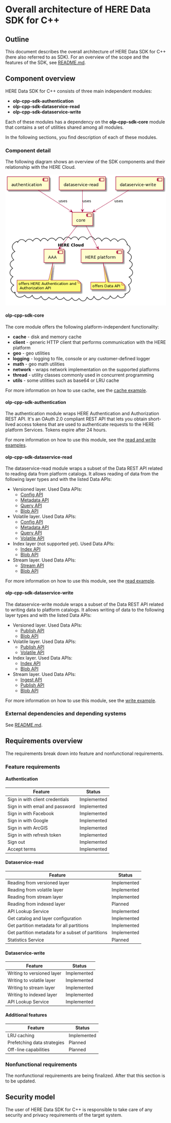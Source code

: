 # Overall architecture of HERE Data SDK for C++

## Outline

This document describes the overall architecture of HERE Data SDK for C++ (here also referred to as SDK). For an overview of the scope and the features of the SDK, see [README.md](../README.md#why-use).

## Component overview

HERE Data SDK for C++ consists of three main independent modules:

* **olp-cpp-sdk-authentication**
* **olp-cpp-sdk-dataservice-read**
* **olp-cpp-sdk-dataservice-write**

Each of these modules has a dependency on the **olp-cpp-sdk-core** module that contains a set of utilities shared among all modules.

In the following sections, you find description of each of these modules.

### Component detail

The following diagram shows an overview of the SDK components and their relationship with the HERE Cloud.

![component_overview](diagrams/sdk-module-overview.png "HERE Data SDK for C++ Component Overview")

#### olp-cpp-sdk-core

The core module offers the following platform-independent functionality:

* **cache** - disk and memory cache
* **client** - generic HTTP client that performs communication with the HERE platform
* **geo** - geo utilities
* **logging** - logging to file, console or any customer-defined logger
* **math** - geo math utilities
* **network** - wraps network implementation on the supported platforms
* **thread** - utility classes commonly used in concurrent programming
* **utils** - some utilities such as base64 or LRU cache

For more information on how to use cache, see the [cache example](dataservice-cache-example.md).

#### olp-cpp-sdk-authentication

The authentication module wraps HERE Authentication and Authorization REST API. It's an OAuth 2.0 compliant REST API that lets you obtain short-lived access tokens that are used to authenticate requests to the HERE platform Services. Tokens expire after 24 hours.

For more information on how to use this module, see the [read and write examples](../docs).

#### olp-cpp-sdk-dataservice-read

The dataservice-read module wraps a subset of the Data REST API related to reading data from platform catalogs. It allows reading of data from the following layer types and with the listed Data APIs:

* Versioned layer. Used Data APIs:
  * [Config API](https://www.here.com/docs/bundle/data-api-config-v1-api-reference/page/index.html)
  * [Metadata API](https://www.here.com/docs/bundle/data-api-metadata-v1-api-reference/page/index.html)
  * [Query API](https://www.here.com/docs/bundle/data-api-query-v1-api-reference/page/index.html)
  * [Blob API](https://www.here.com/docs/bundle/data-api-blob-v1-api-reference/page/index.html)
* Volatile layer. Used Data APIs:
  * [Config API](https://www.here.com/docs/bundle/data-api-config-v1-api-reference/page/index.html)
  * [Metadata API](https://www.here.com/docs/bundle/data-api-metadata-v1-api-reference/page/index.html)
  * [Query API](https://www.here.com/docs/bundle/data-api-query-v1-api-reference/page/index.html)
  * [Volatile API](https://www.here.com/docs/bundle/data-api-volatile-blob-v1-api-reference/page/index.html)
* Index layer (not supported yet). Used Data APIs:
  * [Index API](https://www.here.com/docs/bundle/data-api-index-v1-api-reference/page/index.html)
  * [Blob API](https://www.here.com/docs/bundle/data-api-blob-v1-api-reference/page/index.html)
* Stream layer. Used Data APIs:
  * [Stream API](https://www.here.com/docs/bundle/data-api-stream-v1-api-reference/page/index.html)
  * [Blob API](https://www.here.com/docs/bundle/data-api-blob-v1-api-reference/page/index.html)

For more information on how to use this module, see the [read example](dataservice-read-catalog-example.md).

#### olp-cpp-sdk-dataservice-write

The dataservice-write module wraps a subset of the Data REST API related to writing data to platform catalogs. It allows writing of data to the following layer types and with the listed Data APIs:

* Versioned layer. Used Data APIs:
  * [Publish API](https://www.here.com/docs/bundle/data-api-publish-v2-api-reference/page/index.html)
  * [Blob API](https://www.here.com/docs/bundle/data-api-blob-v1-api-reference/page/index.html)
* Volatile layer. Used Data APIs:
  * [Publish API](https://www.here.com/docs/bundle/data-api-publish-v2-api-reference/page/index.html)
  * [Volatile API](https://www.here.com/docs/bundle/data-api-volatile-blob-v1-api-reference/page/index.html)
* Index layer. Used Data APIs:
  * [Index API](https://www.here.com/docs/bundle/data-api-index-v1-api-reference/page/index.html)
  * [Blob API](https://www.here.com/docs/bundle/data-api-blob-v1-api-reference/page/index.html)
* Stream layer. Used Data APIs:
  * [Ingest API](https://here.com/docs/bundle/data-api-ingest-v1-api-reference/page/index.html)
  * [Publish API](https://www.here.com/docs/bundle/data-api-publish-v2-api-reference/page/index.html)
  * [Blob API](https://www.here.com/docs/bundle/data-api-blob-v1-api-reference/page/index.html)

For more information on how to use this module, see the [write example](dataservice-write-example.md).

### External dependencies and depending systems

See [README.md](../README.md#dependencies).

## Requirements overview

The requirements break down into feature and nonfunctional requirements.

### Feature requirements

#### Authentication

Feature                          |  Status
---------------------------------|--------------
Sign in with client credentials  | Implemented
Sign in with email and password  | Implemented
Sign in with Facebook            | Implemented
Sign in with Google              | Implemented
Sign in with ArcGIS              | Implemented
Sign in with refresh token       | Implemented
Sign out                         | Implemented
Accept terms                     | Implemented

#### Dataservice-read

Feature                          |  Status
---------------------------------|--------------
Reading from versioned layer     | Implemented
Reading from volatile layer      | Implemented
Reading from stream layer        | Implemented
Reading from indexed layer       | Planned
API Lookup Service               | Implemented
Get catalog and layer configuration | Implemented
Get partition metadata for all partitions | Implemented
Get partition metadata for a subset of partitions | Implemented
Statistics Service  | Planned

#### Dataservice-write

Feature                          |  Status
---------------------------------|--------------
Writing to versioned layer       | Implemented
Writing to volatile layer        | Implemented
Writing to stream layer          | Implemented
Writing to indexed layer         | Implemented
API Lookup Service               | Implemented

#### Additional features

Feature                          |  Status
---------------------------------|--------------
LRU caching                      | Implemented
Prefetching data strategies      | Planned
Off-line capabilities            | Planned

### Nonfunctional requirements

The nonfunctional requirements are being finalized. After that this section is to be updated.

## Security model

The user of HERE Data SDK for C++ is responsible to take care of any security and privacy requirements of the target system.
